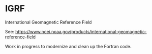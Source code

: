 # IGRF
International Geomagnetic Reference Field

See: https://www.ncei.noaa.gov/products/international-geomagnetic-reference-field

Work in progress to modernize and clean up the Fortran code.
